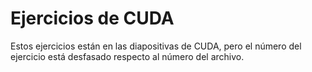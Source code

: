 Ejercicios de CUDA
==================
Estos ejercicios están en las diapositivas de CUDA, pero el número del ejercicio
está desfasado respecto al número del archivo.